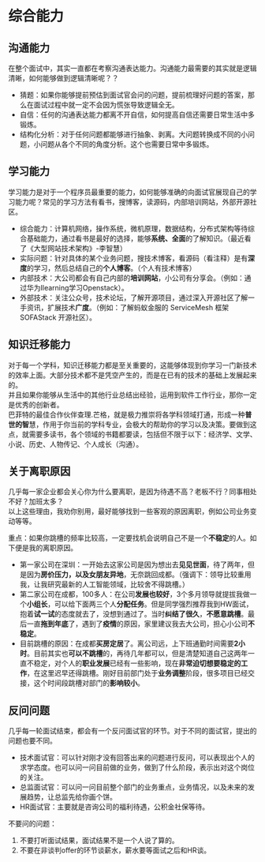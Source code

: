 # 综合能力

## 沟通能力

在整个面试中，其实一直都在考察沟通表达能力。沟通能力最需要的其实就是逻辑清晰，如何能够做到逻辑清晰呢？？  
- 猜题：如果你能够提前预估到面试官会问的问题，提前梳理好问题的答案，那么在面试过程中就一定不会因为慌张导致逻辑全无。
- 自信：任何的沟通表达能力都离不开自信，如何提高自信还需要日常生活中多锻炼。
- 结构化分析：对于任何问题都能够进行抽象、剥离。大问题转换成不同的小问题，小问题从各个不同的角度分析。这个也需要日常中多锻炼。  

## 学习能力

学习能力是对于一个程序员最重要的能力，如何能够准确的向面试官展现自己的学习能力呢？常见的学习方法有看书，搜博客，读源码，内部培训网站，外部开源社区。  
- 综合能力：计算机网络，操作系统，微机原理，数据结构，分布式架构等待综合基础能力，通过看书是最好的选择，能够**系统、全面**的了解知识。（最近看了《大型网站技术架构》-李智慧）  
- 实际问题：针对具体的某个业务问题，搜技术博客，看源码（看注释）是有**深度**的学习，然后总结自己的**个人博客**。（个人有技术博客）  
- 内部技术：大公司都会有自己内部的**培训网站**，小公司有分享会。（例如：通过华为Ilearning学习Openstack）。  
- 外部技术：关注公众号，技术论坛，了解开源项目，通过深入开源社区了解一手资讯，扩展技术**广度**。（例如：了解蚂蚁金服的 ServiceMesh 框架 SOFAStack 开源社区）。

## 知识迁移能力

对于每一个学科，知识迁移能力都是至关重要的，这能够体现到你学习一门新技术的效率上面。大部分技术都不是凭空产生的，而是在已有的技术的基础上发展起来的。  
并且如果你能够从生活中的其他行业总结出经验，运用到软件工作行业，那你一定是优秀的创新者。  
巴菲特的最佳合作伙伴查理.芒格，就是极力推崇将各学科领域打通，形成一种**普世的智**慧，作用于你当前的学科专业，会极大的帮助你的学习以及决策。要做到这点，就需要多读书，各个领域的书籍都要读，包括但不限于以下：经济学、文学、小说、历史、人物传记、个人成长（沟通）。  

## 关于离职原因

几乎每一家企业都会关心你为什么要离职，是因为待遇不高？老板不行？同事相处不好？加班太多？   
以上这些理由，我劝你别用，最好能够找到一些客观的原因离职，例如公司业务变动等等。  

重点：如果你跳槽的频率比较高，一定要找机会说明自己不是一个**不稳定**的人。如下便是我的离职原因。  

- 第一家公司在深圳：一开始去这家公司是因为想出去**见见世面**，待了两年，但是因为**房价压力，以及女朋友异地**，无奈跳回成都。（强调下：领导比较重用我，让我研究最新的人工智能领域，比较舍不得跳槽。）  
- 第二家公司在成都，100多人：在公司**发展也较好**，3个多月领导就提拔我做一个**小组长**，可以给下面两三个人**分配任务**。但是同学强烈推荐我到HW面试，抱着**试一试**的态度就去了，没想到通过了。当时**纠结了很久**，**不愿意跳槽**。最后一直**拖到年底**了，遇到了**疫情**的原因，家里建议我去大公司，担心小公司**不稳定**。  
- 目前跳槽的原因：在成都**买房定居**了。离公司远，上下班通勤时间需要**2小时**。目前其实也**可以不跳槽**的，再待几年都可以，但是清楚知道自己这两年一直不稳定，对个人的**职业发展**已经有一些影响，现在**非常迫切想要稳定的工作**，在这里迟早还得跳槽。刚好目前部门处于**业务调整**阶段，很多项目已经交接，这个时间段跳槽对部门的**影响较小**。

## 反问问题

几乎每一轮面试结束，都会有一个反问面试官的环节。对于不同的面试官，提出的问题也要不同。  
- 技术面试官：可以针对刚才没有回答出来的问题进行反问，可以表现出个人的求学态度。也可以问一问目前做的业务，做到了什么阶段，表示出对这个岗位的关注。  
- 总监面试官：可以问一问目前整个部门的业务重点，业务情况，以及未来的发展趋势，让总监先给你画个饼。
- HR面试官：主要就是咨询公司的福利待遇，公积金社保等待。

不要问的问题：  
1. 不要打听面试结果，面试结果不是一个人说了算的。
2. 不要在非谈判offer的环节谈薪水，薪水要等面试之后和HR谈。

